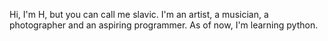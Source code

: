 Hi, I'm H, but you can call me slavic. I'm an artist, a musician, a photographer and an aspiring programmer.
As of now, I'm learning python.
